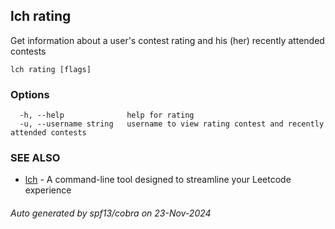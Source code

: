 ## lch rating

Get information about a user's contest rating and his (her) recently attended contests

```
lch rating [flags]
```

### Options

```
  -h, --help              help for rating
  -u, --username string   username to view rating contest and recently attended contests
```

### SEE ALSO

* [lch](lch.md)	 - A command-line tool designed to streamline your Leetcode experience

###### Auto generated by spf13/cobra on 23-Nov-2024
